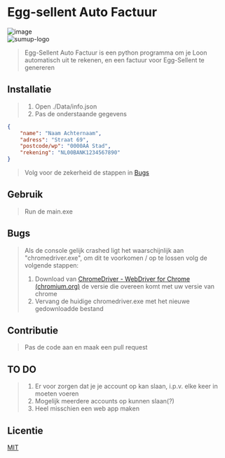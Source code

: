 
# Egg-sellent Auto Factuur

![image](https://user-images.githubusercontent.com/82333980/157761532-f301d2e4-6c8f-4609-a7d8-0232f05a7f86.png)  
![sumup-logo](https://user-images.githubusercontent.com/82333980/157762192-4b512ab9-cd21-4a8e-8d9d-a58739b1874a.png)

>Egg-Sellent Auto Factuur is een python programma om je Loon automatisch uit te rekenen, en een factuur voor Egg-Sellent te genereren

## Installatie

>1. Open ./Data/info.json
>2. Pas de onderstaande gegevens
```json
{
    "name": "Naam Achternaam",
    "adress": "Straat 69",
    "postcode/wp": "0000AA Stad",
    "rekening": "NL00BANK1234567890"
}
```
> Volg voor de zekerheid de stappen in [Bugs](#Bugs)

## Gebruik

> Run de main.exe

## Bugs
> Als de console gelijk crashed ligt het waarschijnlijk aan "chromedriver.exe", om dit te voorkomen / op te lossen volg de volgende stappen:
> 1. Download van [ChromeDriver - WebDriver for Chrome (chromium.org)](https://chromedriver.chromium.org/) de versie die overeen komt met uw versie van chrome
> 2. Vervang de huidige chromedriver.exe met het nieuwe gedownloadde bestand

## Contributie
> Pas de code aan en maak een pull request

## TO DO
> 1. Er voor zorgen dat je je account op kan slaan, i.p.v. elke keer in moeten voeren
> 2. Mogelijk meerdere accounts op kunnen slaan(?)
> 3. Heel misschien een web app maken

## Licentie
[MIT](https://choosealicense.com/licenses/mit/)
